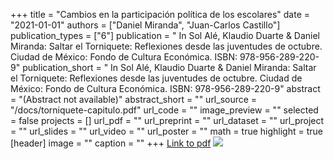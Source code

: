 +++
title = "Cambios en la participación política de los escolares"
date = "2021-01-01"
authors = ["Daniel Miranda", "Juan-Carlos Castillo"]
publication_types = ["6"]
publication = " In Sol Alé, Klaudio Duarte & Daniel Miranda: Saltar el Torniquete: Reflexiones desde las juventudes de octubre. Ciudad de México: Fondo de Cultura Económica. ISBN: 978-956-289-220-9"
publication_short = " In Sol Alé, Klaudio Duarte & Daniel Miranda: Saltar el Torniquete: Reflexiones desde las juventudes de octubre. Ciudad de México: Fondo de Cultura Económica. ISBN: 978-956-289-220-9"
abstract = "(Abstract not available)"
abstract_short = ""
url_source = "/docs/torniquete-capitulo.pdf"
url_code = ""
image_preview = ""
selected = false
projects = []
url_pdf = ""
url_preprint = ""
url_dataset = ""
url_project = ""
url_slides = ""
url_video = ""
url_poster = ""
math = true
highlight = true
[header]
image = ""
caption = ""
+++
[Link to pdf](/docs/torniquete-capitulo.pdf) ![](/images/torniquete.png)
